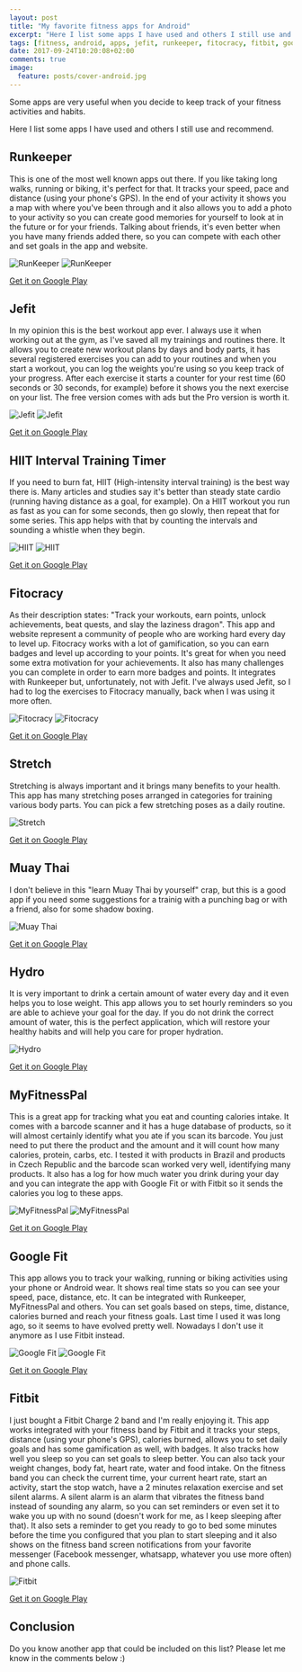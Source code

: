 ```yaml
---
layout: post
title: "My favorite fitness apps for Android"
excerpt: "Here I list some apps I have used and others I still use and recommend"
tags: [fitness, android, apps, jefit, runkeeper, fitocracy, fitbit, google]
date: 2017-09-24T10:20:08+02:00
comments: true
image:
  feature: posts/cover-android.jpg
---
```


Some apps are very useful when you decide to keep track of your fitness activities and habits.

Here I list some apps I have used and others I still use and recommend.

## Runkeeper

This is one of the most well known apps out there. If you like taking long walks, running or biking, it's perfect for that. It tracks your speed, pace and distance (using your phone's GPS). In the end of your activity it shows you a map with where you've been through and it also allows you to add a photo to your activity so you can create good memories for yourself to look at in the future or for your friends. Talking about friends, it's even better when you have many friends added there, so you can compete with each other and set goals in the app and website.

![RunKeeper](/images/posts/runkeeper_00.png "RunKeeper") ![RunKeeper](/images/posts/runkeeper_01.png "RunKeeper")  

[Get it on Google Play](https://play.google.com/store/apps/details?id=com.fitnesskeeper.runkeeper.pro)

## Jefit

In my opinion this is the best workout app ever. I always use it when working out at the gym, as I've saved all my trainings and routines there. It allows you to create new workout plans by days and body parts, it has several registered exercises you can add to your routines and when you start a workout, you can log the weights you're using so you keep track of your progress. After each exercise it starts a counter for your rest time (60 seconds or 30 seconds, for example) before it shows you the next exercise on your list. The free version comes with ads but the Pro version is worth it.

![Jefit](/images/posts/jefit_00.jpg "Jefit") ![Jefit](/images/posts/jefit_01.jpg "Jefit")

[Get it on Google Play](https://play.google.com/store/apps/details?id=je.fit)

## HIIT Interval Training Timer

If you need to burn fat, HIIT (High-intensity interval training) is the best way there is. Many articles and studies say it's better than steady state cardio (running having distance as a goal, for example). On a HIIT workout you run as fast as you can for some seconds, then go slowly, then repeat that for some series. This app helps with that by counting the intervals and sounding a whistle when they begin.

![HIIT](/images/posts/hiit_00.jpg "HIIT") ![HIIT](/images/posts/hiit_01.jpg "HIIT")  

[Get it on Google Play](https://play.google.com/store/apps/details?id=com.ihunda.android.hiit)

## Fitocracy

As their description states: "Track your workouts, earn points, unlock achievements, beat quests, and slay the laziness dragon".
This app and website represent a community of people who are working hard every day to level up. Fitocracy works with a lot of gamification, so you can earn badges and level up according to your points. It's great for when you need some extra motivation for your achievements. It also has many challenges you can complete in order to earn more badges and points. It integrates with Runkeeper but, unfortunately, not with Jefit. I've always used Jefit, so I had to log the exercises to Fitocracy manually, back when I was using it more often.

![Fitocracy](/images/posts/fitocracy_00.jpg "Fitocracy") ![Fitocracy](/images/posts/fitocracy_01.jpg "Fitocracy")  

[Get it on Google Play](https://play.google.com/store/apps/details?id=com.fitocracy.app)

## Stretch

Stretching is always important and it brings many benefits to your health. This app has many stretching poses arranged in categories for training various body parts. You can pick a few stretching poses as a daily routine.

![Stretch](/images/posts/stretching.jpg "Stretch")  

[Get it on Google Play](https://play.google.com/store/apps/details?id=imoblife.stretchexercises.lite)

## Muay Thai

I don't believe in this "learn Muay Thai by yourself" crap, but this is a good app if you need some suggestions for a trainig with a punching bag or with a friend, also for some shadow boxing.

![Muay Thai](/images/posts/muaythai.jpg "Muay Thai")  

[Get it on Google Play](https://play.google.com/store/apps/details?id=com.fitivity.muay_thai_training)

## Hydro

It is very important to drink a certain amount of water every day and it even helps you to lose weight. This app allows you to set hourly reminders so you are able to achieve your goal for the day. If you do not drink the correct amount of water, this is the perfect application, which will restore your healthy habits and will help you care for proper hydration.

![Hydro](/images/posts/hydro.jpg "Hydro")  

[Get it on Google Play](https://play.google.com/store/apps/details?id=com.freshware.hydro)

## MyFitnessPal

This is a great app for tracking what you eat and counting calories intake. It comes with a barcode scanner and it has a huge database of products, so it will almost certainly identify what you ate if you scan its barcode. You just need to put there the product and the amount and it will count how many calories, protein, carbs, etc. I tested it with products in Brazil and products in Czech Republic and the barcode scan worked very well, identifying many products. It also has a log for how much water you drink during your day and you can integrate the app with Google Fit or with Fitbit so it sends the calories you log to these apps.

![MyFitnessPal](/images/posts/myfitnesspal_00.png "MyFitnessPal") ![MyFitnessPal](/images/posts/myfitnesspal_01.png "MyFitnessPal")  

[Get it on Google Play](https://play.google.com/store/apps/details?id=com.myfitnesspal.android)

## Google Fit

This app allows you to track your walking, running or biking activities using your phone or Android wear. It shows real time stats so you can see your speed, pace, distance, etc. It can be integrated with Runkeeper, MyFitnessPal and others. You can set goals based on steps, time, distance, calories burned and reach your fitness goals. Last time I used it was long ago, so it seems to have evolved pretty well. Nowadays I don't use it anymore as I use Fitbit instead.

![Google Fit](/images/posts/googlefit_00.jpg "Google Fit") ![Google Fit](/images/posts/googlefit_01.jpg "Google Fit")  

[Get it on Google Play](https://play.google.com/store/apps/details?id=com.google.android.apps.fitness)

## Fitbit

I just bought a Fitbit Charge 2 band and I'm really enjoying it. This app works integrated with your fitness band by Fitbit and it tracks your steps, distance (using your phone's GPS), calories burned, allows you to set daily goals and has some gamification as well, with badges. It also tracks how well you sleep so you can set goals to sleep better. You can also tack your weight changes, body fat, heart rate, water and food intake. On the fitness band you can check the current time, your current heart rate, start an activity, start the stop watch, have a 2 minutes relaxation exercise and set silent alarms. A silent alarm is an alarm that vibrates the fitness band instead of sounding any alarm, so you can set reminders or even set it to wake you up with no sound (doesn't work for me, as I keep sleeping after that). It also sets a reminder to get you ready to go to bed some minutes before the time you configured that you plan to start sleeping and it also shows on the fitness band screen notifications from your favorite messenger (Facebook messenger, whatsapp, whatever you use more often) and phone calls.

![Fitbit](/images/posts/fitbit.jpg "Fitbit")  

[Get it on Google Play](https://play.google.com/store/apps/details?id=com.fitbit.FitbitMobile)

## Conclusion

Do you know another app that could be included on this list? Please let me know in the comments below :)
